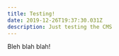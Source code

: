 ```yaml
---
title: Testing!
date: 2019-12-26T19:37:30.031Z
description: Just testing the CMS
---
```

Bleh blah blah!

